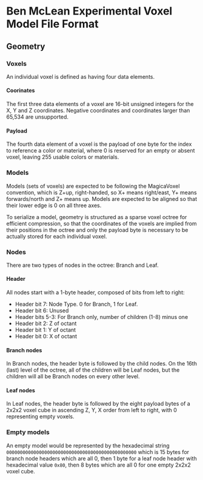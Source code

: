 # Ben McLean Experimental Voxel Model File Format
## Geometry
### Voxels
An individual voxel is defined as having four data elements.
#### Coorinates
The first three data elements of a voxel are 16-bit unsigned integers for the X, Y and Z coordinates. Negative coordinates and coordinates larger than 65,534 are unsupported.
#### Payload
The fourth data element of a voxel is the payload of one byte for the index to reference a color or material, where 0 is reserved for an empty or absent voxel, leaving 255 usable colors or materials.
### Models
Models (sets of voxels) are expected to be following the MagicaVoxel convention, which is Z+up, right-handed, so X+ means right/east, Y+ means forwards/north and Z+ means up. Models are expected to be aligned so that their lower edge is 0 on all three axes.

To serialize a model, geometry is structured as a sparse voxel octree for efficient compression, so that the coordinates of the voxels are implied from their positions in the octree and only the payload byte is necessary to be actually stored for each individual voxel.
### Nodes
There are two types of nodes in the octree: Branch and Leaf.
#### Header
All nodes start with a 1-byte header, composed of bits from left to right:
* Header bit 7: Node Type. 0 for Branch, 1 for Leaf.
* Header bit 6: Unused
* Header bits 5-3: For Branch only, number of children (1-8) minus one
* Header bit 2: Z of octant
* Header bit 1: Y of octant
* Header bit 0: X of octant
#### Branch nodes
In Branch nodes, the header byte is followed by the child nodes. On the 16th (last) level of the octree, all of the children will be Leaf nodes, but the children will all be Branch nodes on every other level.
#### Leaf nodes
In Leaf nodes, the header byte is followed by the eight payload bytes of a 2x2x2 voxel cube in ascending Z, Y, X order from left to right, with 0 representing empty voxels.
### Empty models
An empty model would be represented by the hexadecimal string `000000000000000000000000000000800000000000000000` which is 15 bytes for branch node headers which are all 0, then 1 byte for a leaf node header with hexadecimal value `0x80`, then 8 bytes which are all 0 for one empty 2x2x2 voxel cube.

